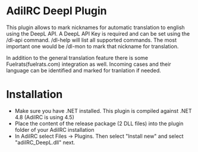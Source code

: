 # AdiIRC Deepl Plugin

This plugin allows to mark nicknames for automatic translation to english using the DeepL API.
A DeepL API Key is required and can be set using the /dl-api command.
/dl-help will list all supported commands.
The most important one would be /dl-mon <nick> to mark that nickname for translation.

In addition to the general translation feature there is some Fuelrats(fuelrats.com) integration as well.
Incoming cases and their language can be identified and marked for tranlation if needed.

# Installation

 - Make sure you have .NET installed. This plugin is compiled against .NET 4.8 (AdiIRC is using 4.5)
 - Place the content of the release package (2 DLL files) into the plugin folder of your AdiIRC installation
 - In AdiIRC select Files -> Plugins. Then select "Install new" and select "adiIRC_DeepL.dll" next.